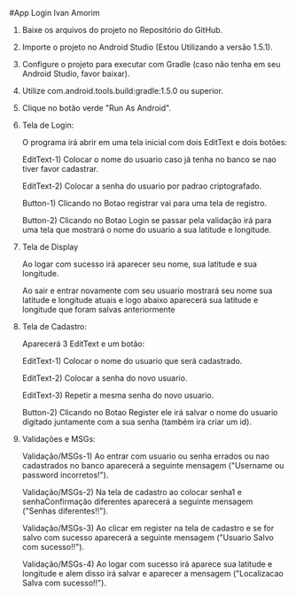 
#App Login Ivan Amorim

1) Baixe os arquivos do projeto no Repositório do GitHub.

2) Importe o projeto no Android Studio (Estou Utilizando a versão 1.5.1).

3) Configure o projeto para executar com Gradle (caso não tenha em seu Android Studio, favor baixar).

4) Utilize com.android.tools.build:gradle:1.5.0 ou superior.

5) Clique no botão verde "Run As Android".

6) Tela de Login:

	O programa irá abrir em uma tela inicial com dois EditText e dois botões:

	EditText-1) Colocar o nome do usuario caso já tenha no banco se nao tiver favor cadastrar.
	
	EditText-2) Colocar a senha do usuario por padrao criptografado.

	Button-1) Clicando no Botao registrar vai para uma tela de registro.
	
	Button-2) Clicando no Botao Login se passar pela validação irá para uma tela que mostrará o nome do usuario a sua latitude e longitude.
	
7) Tela de Display

	Ao logar com sucesso irá aparecer seu nome, sua latitude e sua longitude. 
	
	Ao sair e entrar novamente com seu usuario mostrará seu nome sua latitude e longitude atuais e logo abaixo aparecerá sua latitude e longitude que foram salvas anteriormente
	
8) Tela de Cadastro:

	Aparecerá 3 EditText e um botão:
	
	EditText-1) Colocar o nome do usuario que será cadastrado.
	
	EditText-2) Colocar a senha do novo usuario.

	EditText-3) Repetir a mesma senha do novo usuario.
	
	Button-2) Clicando no Botao Register ele irá salvar o nome do usuario digitado juntamente com a sua senha (também ira criar um id).
	
9) Validações e MSGs:
	
	Validação/MSGs-1) Ao entrar com usuario ou senha errados ou nao cadastrados no banco aparecerá a seguinte mensagem ("Username ou password incorretos!").
	
	Validação/MSGs-2) Na tela de cadastro ao colocar senha1 e senhaConfirmação diferentes aparecerá a seguinte mensagem ("Senhas diferentes!!").

	Validação/MSGs-3) Ao clicar em register na tela de cadastro e se for salvo com sucesso aparecerá a seguinte mensagem ("Usuario Salvo com sucesso!!").
	
	Validação/MSGs-4) Ao logar com sucesso irá aparece sua latitude e longitude e alem disso irá salvar e aparecer a mensagem ("Localizacao Salva com sucesso!!").

